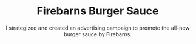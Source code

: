 ---
layout: layout.njk
title: Firebarns Burger Sauce
subtitle: I strategized and created an advertising campaign to promote the all-new burger sauce by Firebarns.
tags: project
featuredImage: /assets/images/canadian.jpg
components:
  - name: rich-text.njk
    data:
      title: bold, flavorful, and unique.
      text: Balancing reveals to keep audiences hungry was our challenge, but signs of brewing demand hint at success.
  - name: two-images.njk
    data:
      image1: /assets/images/burger-1.jpg
      image2: /assets/images/burger-2.jpg
      alt1: First showcase image
      alt2: Second showcase image
---